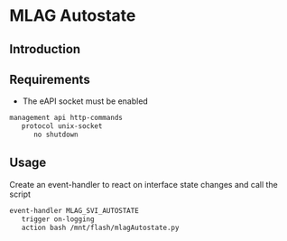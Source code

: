 # MLAG Autostate

## Introduction


## Requirements
* The eAPI socket must be enabled
```bash
management api http-commands
   protocol unix-socket
      no shutdown
```

## Usage
Create an event-handler to react on interface state changes and call the script
```bash
event-handler MLAG_SVI_AUTOSTATE
   trigger on-logging
   action bash /mnt/flash/mlagAutostate.py
```